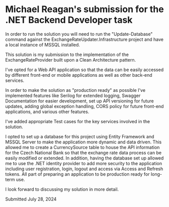 # Michael Reagan's submission for the .NET Backend Developer task

In order to run the solution you will need to run the "Update-Database" command against the ExchangeRateUpdater.Infrastructure project and have a local instance of MSSQL installed.

This solution is my submission to the implementation of the ExchangeRateProvider built upon a Clean Architecture pattern.

I've opted for a Web API application so that the data can be easily accessed by different front-end or mobile applications as well as other back-end services.

In order to make the solution as "production ready" as possible I've implemented features like Serilog for extended logging, Swagger Documentation for easier development, set up API versioning for future updates, adding global exception handling, CORS policy for future front-end applications, and various other features.

I've added appropriate Test cases for the key services involved in the solution.

I opted to set up a database for this project using Entity Framework and MSSQL Server to make the application more dynamic and data driven. This allowed me to create a CurrencySource table to house the API information for the Czech National Bank so that the exchange rate data process can be easily modified or extended. In addition, having the database set up allowed me to use the .NET identity provider to add more security to the application including user registration, login, logout and access via Access and Refresh tokens. All part of preparing an application to be production ready for long-term use.

I look forward to discussing my solution in more detail.

Submitted July 28, 2024

